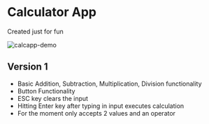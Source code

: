 # Calculator App
Created just for fun

![calcapp-demo](https://github.com/user-attachments/assets/fa4c2c90-8387-4c9b-8ccb-2f70bb68d7c6)

## Version 1
- Basic Addition, Subtraction, Multiplication, Division functionality
- Button Functionality
- ESC key clears the input
- Hitting Enter key after typing in input executes calculation
- For the moment only accepts 2 values and an operator

